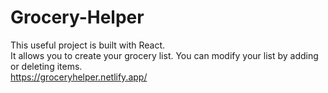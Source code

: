 # Grocery-Helper
This useful project is built with React.  
It allows you to create your grocery list. You can modify your list by adding or deleting items.  
https://groceryhelper.netlify.app/
